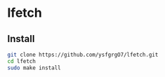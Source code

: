 # lfetch
## Install
```bash
git clone https://github.com/ysfgrgO7/lfetch.git
cd lfetch
sudo make install
```
